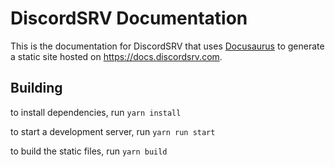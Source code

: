 # DiscordSRV Documentation

This is the documentation for DiscordSRV that uses [Docusaurus](https://docusaurus.io/) to generate a static site hosted on https://docs.discordsrv.com.

## Building

to install dependencies, run `yarn install`

to start a development server, run `yarn run start`

to build the static files, run `yarn build`
